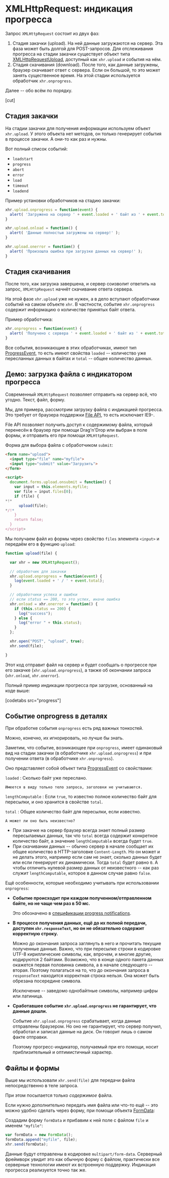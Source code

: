 # XMLHttpRequest: индикация прогресса

Запрос `XMLHttpRequest` состоит из двух фаз:

1. Стадия закачки (upload). На ней данные загружаются на сервер. Эта фаза может быть долгой для POST-запросов. Для отслеживания прогресса на стадии закачки существует объект типа [XMLHttpRequestUpload](https://xhr.spec.whatwg.org/#xmlhttprequesteventtarget), доступный как `xhr.upload` и события на нём.
2. Стадия скачивания (download). После того, как данные загружены, браузер скачивает ответ с сервера. Если он большой, то это может занять существенное время. На этой стадии используется обработчик `xhr.onprogress`.

Далее -- обо всём по порядку.

[cut]

## Стадия закачки

На стадии закачки для получения информации используем объект `xhr.upload`. У этого объекта нет методов, он только генерирует события в процессе закачки. А они-то как раз и нужны.

Вот полный список событий:

- `loadstart`
- `progress`
- `abort`
- `error`
- `load`
- `timeout`
- `loadend`

Пример установки обработчиков на стадию закачки:

```js
xhr.upload.onprogress = function(event) {
  alert( 'Загружено на сервер ' + event.loaded + ' байт из ' + event.total );
}

xhr.upload.onload = function() {
  alert( 'Данные полностью загружены на сервер!' );
}

xhr.upload.onerror = function() {
  alert( 'Произошла ошибка при загрузке данных на сервер!' );
}
```

## Стадия скачивания

После того, как загрузка завершена, и сервер соизволит ответить на запрос, `XMLHttpRequest` начнёт скачивание ответа сервера.

На этой фазе `xhr.upload` уже не нужен, а в дело вступают обработчики событий на самом объекте `xhr`. В частности, событие `xhr.onprogress` содержит информацию о количестве принятых байт ответа.

Пример обработчика:

```js
xhr.onprogress = function(event) {
  alert( 'Получено с сервера ' + event.loaded + ' байт из ' + event.total );
}
```

Все события, возникающие в этих обработчиках, имеют тип [ProgressEvent](https://xhr.spec.whatwg.org/#progressevent), то есть имеют свойства `loaded` -- количество уже пересланных данных в байтах и `total` -- общее количество данных.

## Демо: загрузка файла с индикатором прогресса

Современный `XMLHttpRequest` позволяет отправить на сервер всё, что угодно. Текст, файл, форму.

Мы, для примера, рассмотрим загрузку файла с индикацией прогресса. Это требует от браузера поддержки [File API](http://www.w3.org/TR/FileAPI/), то есть исключает IE9-.

File API позволяет получить доступ к содержимому файла, который перенесён в браузер при помощи Drag'n'Drop или выбран в поле формы, и отправить его при помощи `XMLHttpRequest`.

Форма для выбора файла с обработчиком `submit`:

```html
<form name="upload">
  <input type="file" name="myfile">
  <input type="submit" value="Загрузить">
</form>

<script>
  document.forms.upload.onsubmit = function() {
    var input = this.elements.myfile;
    var file = input.files[0];
    if (file) {
*!*
      upload(file);
*/!*
    }
    return false;
  }
</script>
```

Мы получаем файл из формы через свойство `files` элемента `<input>` и передаём его в функцию `upload`:

```js
function upload(file) {

  var xhr = new XMLHttpRequest();

  // обработчик для закачки
  xhr.upload.onprogress = function(event) {
    log(event.loaded + ' / ' + event.total);
  }

  // обработчики успеха и ошибки
  // если status == 200, то это успех, иначе ошибка
  xhr.onload = xhr.onerror = function() {
    if (this.status == 200) {
      log("success");
    } else {
      log("error " + this.status);
    }
  };

  xhr.open("POST", "upload", true);
  xhr.send(file);

}
```

Этот код отправит файл на сервер и будет сообщать о прогрессе при его закачке (`xhr.upload.onprogress`), а также об окончании запроса (`xhr.onload`, `xhr.onerror`).

Полный пример индикации прогресса при загрузке, основанный на коде выше:

[codetabs src="progress"]

## Событие onprogress в деталях

При обработке события `onprogress` есть ряд важных тонкостей.

Можно, конечно, их игнорировать, но лучше бы знать.

Заметим, что событие, возникающее при `onprogress`, имеет одинаковый вид на стадии закачки (в обработчике `xhr.upload.onprogress`) и при получении ответа (в обработчике `xhr.onprogress`).

Оно представляет собой объект типа [ProgressEvent](https://xhr.spec.whatwg.org/#progressevent) со свойствами:

`loaded`
: Сколько байт уже переслано.

    Имеется в виду только тело запроса, заголовки не учитываются.

`lengthComputable`
: Если `true`, то известно полное количество байт для пересылки, и оно хранится в свойстве `total`.

`total`
: Общее количество байт для пересылки, если известно.

    А может ли оно быть неизвестно?

- При закачке на сервер браузер всегда знает полный размер пересылаемых данных, так что `total` всегда содержит конкретное количество байт, а значение `lengthComputable` всегда будет `true`.
- При скачивании данных -- обычно сервер в начале сообщает их общее количество в HTTP-заголовке `Content-Length`. Но он может и не делать этого, например если сам не знает, сколько данных будет или если генерирует их динамически. Тогда `total` будет равно `0`. А чтобы отличить нулевой размер данных от неизвестного -- как раз служит `lengthComputable`, которое в данном случае равно `false`.

Ещё особенности, которые необходимо учитывать при использовании `onprogress`:

- **Событие происходит при каждом полученном/отправленном байте, но не чаще чем раз в 50 мс.**

    Это обозначено в [спецификации progress notifications](http://www.w3.org/TR/XMLHttpRequest/#make-progress-notifications).
- **В процессе получения данных, ещё до их полной передачи, доступен `xhr.responseText`, но он не обязательно содержит корректную строку.**

    Можно до окончания запроса заглянуть в него и прочитать текущие полученные данные. Важно, что при пересылке строки в кодировке UTF-8 кириллические символы, как, впрочем, и многие другие, кодируются 2 байтами. Возможно, что в конце одного пакета данных окажется первая половинка символа, а в начале следующего -- вторая. Поэтому полагаться на то, что до окончания запроса в `responseText` находится корректная строка нельзя. Она может быть обрезана посередине символа.

    Исключение -- заведомо однобайтные символы, например цифры или латиница.
- **Сработавшее событие `xhr.upload.onprogress` не гарантирует, что данные дошли.**

    Событие `xhr.upload.onprogress` срабатывает, когда данные отправлены браузером. Но оно не гарантирует, что сервер получил, обработал и записал данные на диск. Он говорит лишь о самом факте отправки.

    Поэтому прогресс-индикатор, получаемый при его помощи, носит приблизительный и оптимистичный характер.

## Файлы и формы

Выше мы использовали `xhr.send(file)` для передачи файла непосредственно в теле запроса.

При этом посылается только *содержимое* файла.

Если нужно дополнительно передать имя файла или что-то ещё -- это можно удобно сделать через форму, при помощи объекта [FormData](https://developer.mozilla.org/en-US/docs/DOM/XMLHttpRequest/FormData/Using_FormData_Objects):

Создадим форму `formData` и прибавим к ней поле с файлом `file` и именем `"myfile"`:

```js
var formData = new FormData();
formData.append("myfile", file);
xhr.send(formData);
```

Данные будут отправлены в кодировке `multipart/form-data`. Серверный фреймворк увидит это как обычную форму с файлом, практически все серверные технологии имеют их встроенную поддержку. Индикация прогресса реализуется точно так же.

